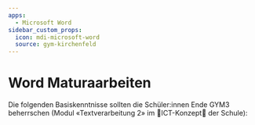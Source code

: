 ```yaml
---
apps:
  - Microsoft Word
sidebar_custom_props:
  icon: mdi-microsoft-word
  source: gym-kirchenfeld
---
```


# Word Maturaarbeiten



Die folgenden Basiskenntnisse sollten die Schüler:innen Ende GYM3 beherrschen (Modul «Textverarbeitung 2» im 🚧ICT-Konzept🚧 der Schule):

<Features/>
